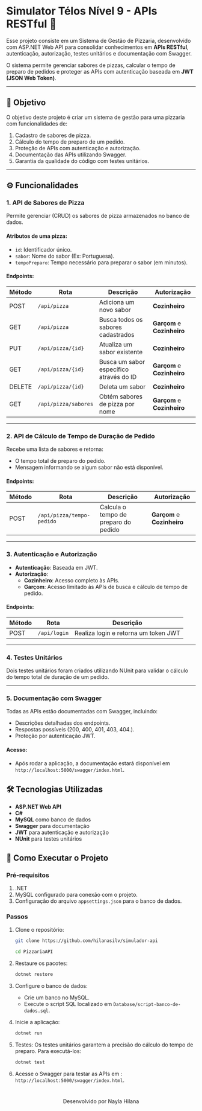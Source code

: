 <h1> Simulator Télos Nível 9 - APIs RESTful 🚀 </h1>

Esse projeto consiste em um Sistema de Gestão de Pizzaria, desenvolvido com ASP.NET Web API para consolidar conhecimentos em **APIs RESTful**, autenticação, autorização, testes unitários e documentação com Swagger. 

O sistema permite gerenciar sabores de pizzas, calcular o tempo de preparo de pedidos e proteger as APIs com autenticação baseada em **JWT (JSON Web Token)**.

---

## 🎯 **Objetivo**
O objetivo deste projeto é criar um sistema de gestão para uma pizzaria com funcionalidades de:
1. Cadastro de sabores de pizza.
2. Cálculo do tempo de preparo de um pedido.
3. Proteção de APIs com autenticação e autorização.
4. Documentação das APIs utilizando Swagger.
5. Garantia da qualidade do código com testes unitários.

---

## ⚙️ **Funcionalidades**
### 1. **API de Sabores de Pizza**
Permite gerenciar (CRUD) os sabores de pizza armazenados no banco de dados.

#### Atributos de uma pizza:
- `id`: Identificador único.
- `sabor`: Nome do sabor (Ex: Portuguesa).
- `tempoPreparo`: Tempo necessário para preparar o sabor (em minutos).

#### Endpoints:
| Método | Rota              | Descrição                                | Autorização       |
|--------|-------------------|------------------------------------------|-------------------|
| POST   | `/api/pizza`       | Adiciona um novo sabor                 | **Cozinheiro**    |
| GET    | `/api/pizza`       | Busca todos os sabores cadastrados     | **Garçom** e **Cozinheiro** |
| PUT    | `/api/pizza/{id}`  | Atualiza um sabor existente            | **Cozinheiro**    |
| GET    | `/api/pizza/{id}`  | Busca um sabor específico através do ID| **Garçom** e **Cozinheiro** |
| DELETE | `/api/pizza/{id}`  | Deleta um sabor                        | **Cozinheiro**    |
| GET    | `/api/pizza/sabores`| Obtém sabores de pizza por nome       | **Garçom** e **Cozinheiro** |


---

### 2. **API de Cálculo de Tempo de Duração de Pedido**
Recebe uma lista de sabores e retorna:
- O tempo total de preparo do pedido.
- Mensagem informando se algum sabor não está disponível.

#### Endpoints:
| Método | Rota                     | Descrição                          | Autorização       |
|--------|--------------------------|------------------------------------|-------------------|
| POST   | `/api/pizza/tempo-pedido` | Calcula o tempo de preparo do pedido | **Garçom** e **Cozinheiro** |

---

### 3. **Autenticação e Autorização**
- **Autenticação**: Baseada em JWT.
- **Autorização**:
  - **Cozinheiro**: Acesso completo às APIs.
  - **Garçom**: Acesso limitado às APIs de busca e cálculo de tempo de pedido.

#### Endpoints:
| Método | Rota           | Descrição                          |
|--------|----------------|------------------------------------|
| POST   | `/api/login`    | Realiza login e retorna um token JWT |

---

### 4. **Testes Unitários**
Dois testes unitários foram criados utilizando NUnit para validar o cálculo do tempo total de duração de um pedido.

---

### 5. **Documentação com Swagger**
Todas as APIs estão documentadas com Swagger, incluindo:
- Descrições detalhadas dos endpoints.
- Respostas possíveis (200, 400, 401, 403, 404.).
- Proteção por autenticação JWT.

#### Acesso:
- Após rodar a aplicação, a documentação estará disponível em `http://localhost:5000/swagger/index.html`.

## 🛠️ **Tecnologias Utilizadas**
- **ASP.NET Web API**
- **C#**
- **MySQL** como banco de dados
- **Swagger** para documentação
- **JWT** para autenticação e autorização
- **NUnit** para testes unitários

## 🚀 **Como Executar o Projeto**
### Pré-requisitos
1. .NET
2. MySQL configurado para conexão com o projeto.
3. Configuração do arquivo `appsettings.json` para o banco de dados.

### Passos
1. Clone o repositório:
   ```bash
   git clone https://github.com/hilanasilv/simulador-api

   cd PizzariaAPI
   ```
2. Restaure os pacotes:
   ```bash
   dotnet restore
   ```

3. Configure o banco de dados:
   - Crie um banco no MySQL.
   - Execute o script SQL localizado em `Database/script-banco-de-dados.sql`.
  
4. Inicie a aplicação:
   ```bash
   dotnet run
   ```

5. Testes:
Os testes unitários garantem a precisão do cálculo do tempo de preparo. Para executá-los:
    ```bash
    dotnet test
    ```

6. Acesse o Swagger para testar as APIs em :
    `http://localhost:5000/swagger/index.html`.


# 

<p align=center>Desenvolvido por Nayla Hilana</p>


